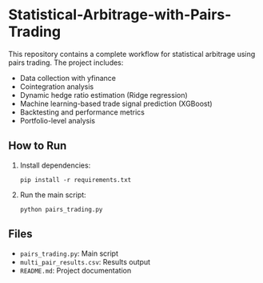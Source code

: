 # Statistical-Arbitrage-with-Pairs-Trading

This repository contains a complete workflow for statistical arbitrage using pairs trading. The project includes:
- Data collection with yfinance
- Cointegration analysis
- Dynamic hedge ratio estimation (Ridge regression)
- Machine learning-based trade signal prediction (XGBoost)
- Backtesting and performance metrics
- Portfolio-level analysis

## How to Run
1. Install dependencies:
   ```
   pip install -r requirements.txt
   ```
2. Run the main script:
   ```
   python pairs_trading.py
   ```

## Files
- `pairs_trading.py`: Main script
- `multi_pair_results.csv`: Results output
- `README.md`: Project documentation

